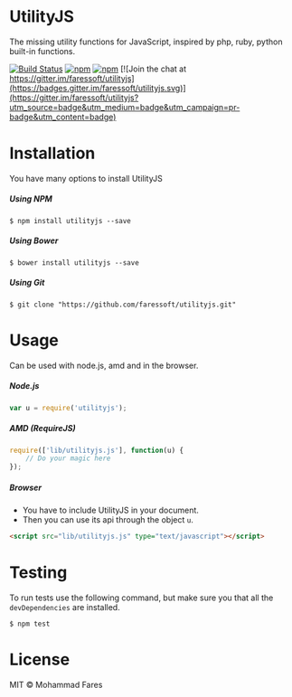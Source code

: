 # UtilityJS
The missing utility functions for JavaScript, inspired by php, ruby, python built-in functions.

[![Build Status](https://travis-ci.org/faressoft/utilityjs.svg?branch=master)](https://travis-ci.org/faressoft/utilityjs)
[![npm](https://img.shields.io/npm/v/utilityjs.svg)](https://www.npmjs.com/package/utilityjs)
[![npm](https://img.shields.io/npm/l/utilityjs.svg)](https://github.com/faressoft/utilityjs/blob/master/LICENSE)
[![Join the chat at https://gitter.im/faressoft/utilityjs](https://badges.gitter.im/faressoft/utilityjs.svg)](https://gitter.im/faressoft/utilityjs?utm_source=badge&utm_medium=badge&utm_campaign=pr-badge&utm_content=badge)

# Installation
You have many options to install UtilityJS
##### Using NPM
```
$ npm install utilityjs --save
```

##### Using Bower
```
$ bower install utilityjs --save
```

##### Using Git
```
$ git clone "https://github.com/faressoft/utilityjs.git"
```

# Usage
Can be used with node.js, amd and in the browser.
##### Node.js
```js
var u = require('utilityjs');
```

##### AMD (RequireJS)
```js
require(['lib/utilityjs.js'], function(u) {
    // Do your magic here
});
```

##### Browser
- You have to include UtilityJS in your document.
- Then you can use its api through the object `u`.
```html
<script src="lib/utilityjs.js" type="text/javascript"></script>
```

# Testing
To run tests use the following command, but make sure you that all the `devDependencies` are installed.
```
$ npm test
```

# License
MIT © Mohammad Fares